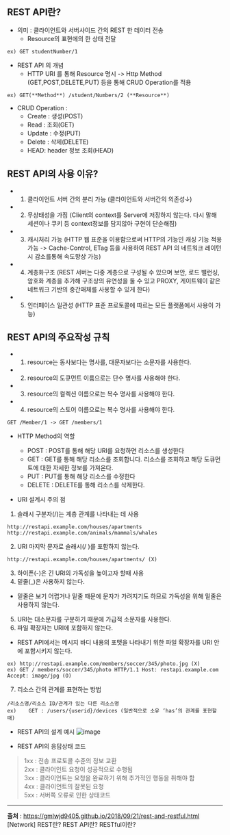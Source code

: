 ## REST API란? 
* 의미 : 클라이언트와 서버사이드 간의 REST 한 데이터 전송 
  * Resource의 표현에의 한 상태 전달 
```
ex) GET studentNumber/1
```
* REST API 의 개념
  * HTTP URI 를 통해 Resource 명시 -> Http Method (GET,POST,DELETE,PUT) 등을 통해 CRUD Operation를 적용   
```
ex) GET(**Method**) /student/Numbers/2 (**Resource**)
```
* CRUD Operation : 
  * Create : 생성(POST)
  * Read : 조회(GET)
  * Update : 수정(PUT)
  * Delete : 삭제(DELETE)
  * HEAD: header 정보 조회(HEAD)

## REST API의 사용 이유?
* 1. 클라이언트 서버 간의 분리 가능 (클라이언트와 서버간의 의존성↓)
* 2. 무상태성을 가짐 (Client의 context를 Server에 저장하지 않는다. 다시 말해 세션이나 쿠키 등 context정보를 담지않아 구현이 단순해짐)
* 3. 캐시처리 가능 (HTTP 웹 표준을 이용함으로써 HTTP의 기능인 캐싱 기능 적용 가능 -> Cache-Control, ETag 등을 사용하여 REST API 의 네트워크 레이턴시 감소를통해 속도향상 가능)
* 4. 계층화구조 (REST 서버는 다중 계층으로 구성될 수 있으며 보안, 로드 밸런싱, 암호화 계층을 추가해 구조상의 유연성을 둘 수 있고 PROXY, 게이트웨이 같은 네트워크 기반의 중간매체를 사용할 수 있게 한다)
* 5. 인터페이스 일관성 (HTTP 표준 프로토콜에 따르는 모든 플랫폼에서 사용이 가능)

## REST API의 주요작성 규칙 

* 1) resource는 동사보다는 명사를, 대문자보다는 소문자를 사용한다.
* 2) resource의 도큐먼트 이름으로는 단수 명사를 사용해야 한다.
* 3) resource의 컬렉션 이름으로는 복수 명사를 사용해야 한다.
* 4) resource의 스토어 이름으로는 복수 명사를 사용해야 한다.
```
GET /Member/1 -> GET /members/1
```

* HTTP Method의 역할
  * POST	: POST를 통해 해당 URI를 요청하면 리소스를 생성한다
  * GET : GET를 통해 해당 리소스를 조회합니다. 리소스를 조회하고 해당 도큐먼트에 대한 자세한 정보를 가져온다.
  * PUT : PUT를 통해 해당 리소스를 수정한다
  * DELETE : DELETE를 통해 리소스를 삭제한다.

* URI 설계시 주의 점 
1) 슬래시 구분자(/)는 계층 관계를 나타내는 데 사용
```
http://restapi.example.com/houses/apartments
http://restapi.example.com/animals/mammals/whales
```
2) URI 마지막 문자로 슬래시(/ )를 포함하지 않는다.
```
http://restapi.example.com/houses/apartments/ (X)
```
3) 하이픈(-)은 긴 URI의 가독성을 높이고자 할때 사용
4) 밑줄(_)은 사용하지 않는다.
  * 밑줄은 보기 어렵거나 밑줄 때문에 문자가 가려지기도 하므로 가독성을 위해 밑줄은 사용하지 않는다.
5) URI는 대소문자를 구분하기 때문에 가급적 소문자를 사용한다.
6) 파일 확장자는 URI에 포함하지 않는다.
  * REST API에서는 메시지 바디 내용의 포맷을 나타내기 위한 파일 확장자를 URI 안에 포함시키지 않는다.
```
ex) http://restapi.example.com/members/soccer/345/photo.jpg (X)
ex) GET / members/soccer/345/photo HTTP/1.1 Host: restapi.example.com Accept: image/jpg (O)
```
7) 리소스 간의 관계를 표현하는 방법
```
/리소스명/리소스 ID/관계가 있는 다른 리소스명
ex)    GET : /users/{userid}/devices (일반적으로 소유 ‘has’의 관계를 표현할 때)
```    

* REST API의 설계 예시
![image](https://user-images.githubusercontent.com/46732816/116965014-da033c00-ace7-11eb-82ec-9ac276927cf7.png)

* REST API의 응답상태 코드 
> 1xx : 전송 프로토콜 수준의 정보 교환  
> 2xx : 클라어인트 요청이 성공적으로 수행됨  
> 3xx : 클라이언트는 요청을 완료하기 위해 추가적인 행동을 취해야 함  
> 4xx : 클라이언트의 잘못된 요청  
> 5xx : 서버쪽 오류로 인한 상태코드  
- - -
**출처** : <https://gmlwjd9405.github.io/2018/09/21/rest-and-restful.html>
           [Network] REST란? REST API란? RESTful이란?
